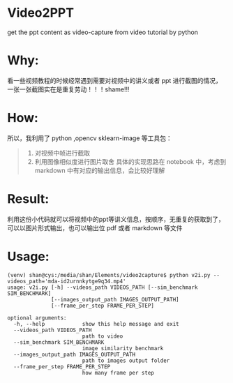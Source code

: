 # Video2PPT
get the ppt content as video-capture from video tutorial by python

# Why:
看一些视频教程的时候经常遇到需要对视频中的讲义或者 ppt 进行截图的情况，一张一张截图实在是重复劳动！！！shame!!!

# How:
所以，我利用了 python ,opencv sklearn-image 等工具包：
> 1. 对视频中帧进行截取
> 2. 利用图像相似度进行图片取舍
具体的实现思路在 notebook 中，考虑到 markdown 中有对应的输出信息，会比较好理解

# Result:
利用这份小代码就可以将视频中的ppt等讲义信息，按顺序，无重复的获取到了，可以以图片形式输出，也可以输出位 pdf 或者 markdown 等文件

# Usage:
```
(venv) shan@cys:/media/shan/Elements/video2capture$ python v2i.py --videos_path='mda-id2urnnkytge9q34.mp4'
usage: v2i.py [-h] --videos_path VIDEOS_PATH [--sim_benchmark SIM_BENCHMARK]
              [--images_output_path IMAGES_OUTPUT_PATH]
              [--frame_per_step FRAME_PER_STEP]

optional arguments:
  -h, --help            show this help message and exit
  --videos_path VIDEOS_PATH
                        path to video
  --sim_benchmark SIM_BENCHMARK
                        image similarity benchmark
  --images_output_path IMAGES_OUTPUT_PATH
                        path to images output folder
  --frame_per_step FRAME_PER_STEP
                        how many frame per step

```

